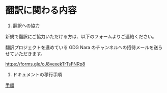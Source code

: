 # 翻訳に関わる内容

1. 翻訳への協力

新規で翻訳にご協力いただける方は、以下のフォームよりご連絡ください。

翻訳プロジェクトを進めている GDG Nara のチャンネルへの招待メールを送らせていただきます。

https://forms.gle/cJ8vexekTrTsFNRp8


1. ドキュメントの移行手順

[手順](https://docs.google.com/document/d/1F8D-S_LyoNI9XPgOl_R-gtuLqq4x7p1HMA7DrRp0AVk/edit#)


